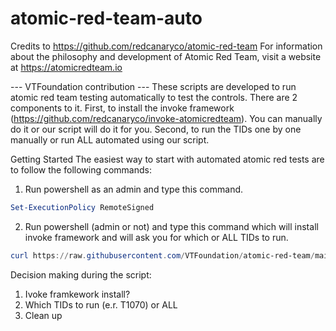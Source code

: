 # atomic-red-team-auto
Credits to https://github.com/redcanaryco/atomic-red-team
For information about the philosophy and development of Atomic Red Team, visit a website at https://atomicredteam.io

--- VTFoundation contribution ---
These scripts are developed to run atomic red team testing automatically to test the controls. There are 2 components to it.
First, to install the invoke framework (https://github.com/redcanaryco/invoke-atomicredteam). You can manually do it or our script will do it for you.
Second, to run the TIDs one by one manually or run ALL automated using our script.

Getting Started
The easiest way to start with automated atomic red tests are to follow the following commands:
1. Run powershell as an admin and type this command.
``` powershell
Set-ExecutionPolicy RemoteSigned
```

2. Run powershell (admin or not) and type this command which will install invoke framework and will ask you for which or ALL TIDs to run.
``` powershell
curl https://raw.githubusercontent.com/VTFoundation/atomic-red-team/main/script-win.ps1 -o auto-ART.ps1; .\auto-ART.ps1
```

Decision making during the script:
1. Ivoke framkework install?
2. Which TIDs to run (e.r. T1070) or ALL
3. Clean up
